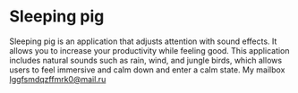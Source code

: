 # Sleeping pig



Sleeping pig is an application that adjusts attention with sound effects. It allows you to increase your productivity while feeling good. This application includes natural sounds such as rain, wind, and jungle birds, which allows users to feel immersive and calm down and enter a calm state. My mailbox Iggfsmdqzffmrk0@mail.ru
